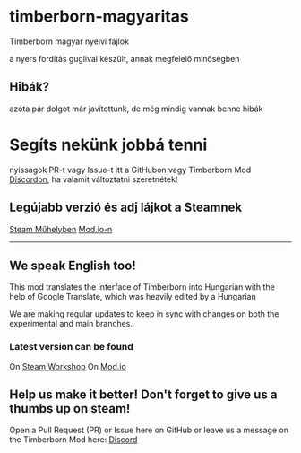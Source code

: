 # timberborn-magyaritas
Timberborn magyar nyelvi fájlok 


a nyers fordítás guglival készült, annak megfelelő minőségben

## Hibák?
azóta pár dolgot már javítottunk, de még mindig vannak benne hibák

# Segíts nekünk jobbá tenni
nyissagok PR-t vagy Issue-t itt a GitHubon vagy Timberborn Mod [Discordon](https://discord.com/channels/558398674389172225/1375852150319611904), ha valamit változtatni szeretnétek!

## Legújabb verzió és adj lájkot a Steamnek
[Steam Műhelyben](https://steamcommunity.com/sharedfiles/filedetails/?id=3486799229)
[Mod.io-n](mod.io/g/timberborn/m/timberborn-magyaritas) 

---

## We speak English too!
This mod translates the interface of Timberborn into Hungarian with the help of Google Translate, which was heavily edited by a Hungarian 

We are making regular updates to keep in sync with changes on both the experimental and main branches. 

### Latest version can be found
On [Steam Workshop](https://steamcommunity.com/sharedfiles/filedetails/?id=3486799229)
On [Mod.io](mod.io/g/timberborn/m/timberborn-magyaritas) 

## Help us make it better! Don't forget to give us a thumbs up on steam!
Open a Pull Request (PR) or Issue here on GitHub or leave us a message on the Timberborn Mod here: [Discord](https://discord.com/channels/558398674389172225/1375852150319611904)
